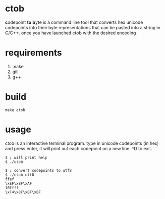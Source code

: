 # ctob

**c**odepoint **to** **b**yte is a command line tool that converts hex unicode
codepoints into their byte representations that can be pasted into a string in
C/C++.
once you have launched ctob with the desired encoding

# requirements

1. make
3. git
2. g++

# build

```
make ctob
```

# usage

ctob is an interactive terminal program. type in unicode codepoints (in hex)
and press enter, it will print out each codepoint on a new line. ^D to exit.

```
$ ; will print help
$ ./ctob
```

```
$ ; convert codepoints to utf8
$ ./ctob utf8
ffef
\xEF\xBF\xAF
10ffff
\xF4\x8F\xBF\xBF
```
